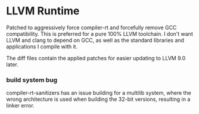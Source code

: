 # LLVM Runtime

Patched to aggressively force compiler-rt and forcefully remove GCC compatibility.
This is preferred for a pure 100% LLVM toolchain. I don't want LLVM and clang to
depend on GCC, as well as the standard libraries and applications I compile with it.

The diff files contain the applied patches for easier updating to LLVM 9.0 later.


### build system bug

compiler-rt-sanitizers has an issue building for a multilib system, where
the wrong architecture is used when building the 32-bit versions, resulting
in a linker error.
